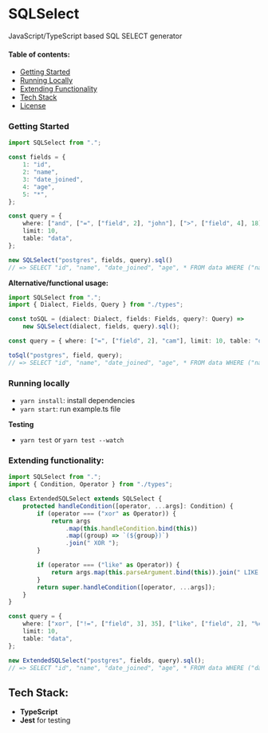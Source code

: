 # SQLSelect
JavaScript/TypeScript based SQL SELECT generator

#### Table of contents:
- [Getting Started](#getting-started)
- [Running Locally](#running-locally)
- [Extending Functionality](#extending-functionality)
- [Tech Stack](#tech-stack)
- [License](./LICENSE.md)

### Getting Started

```ts
import SQLSelect from ".";

const fields = {
    1: "id",
    2: "name",
    3: "date_joined",
    4: "age",
    5: "*",
};

const query = {
    where: ["and", ["=", ["field", 2], "john"], [">", ["field", 4], 18]],
    limit: 10,
    table: "data",
};

new SQLSelect("postgres", fields, query).sql()
// => SELECT "id", "name", "date_joined", "age", * FROM data WHERE ("name" = 'john') AND ("age" > 18) LIMIT 10;
```

**Alternative/functional usage:**

```ts
import SQLSelect from ".";
import { Dialect, Fields, Query } from "./types";

const toSQL = (dialect: Dialect, fields: Fields, query?: Query) =>
    new SQLSelect(dialect, fields, query).sql();

const query = { where: ["=", ["field", 2], "cam"], limit: 10, table: "data" };

toSql("postgres", field, query);
// => SELECT "id", "name", "date_joined", "age", * FROM data WHERE ("name" = 'john') AND ("age" > 18) LIMIT 10;
```
### Running locally

- `yarn install`: install dependencies 
- `yarn start`: run example.ts file

**Testing**
- `yarn test` or `yarn test --watch`

### Extending functionality:

```ts
import SQLSelect from ".";
import { Condition, Operator } from "./types";

class ExtendedSQLSelect extends SQLSelect {
    protected handleCondition([operator, ...args]: Condition) {
        if (operator === ("xor" as Operator)) {
            return args
                .map(this.handleCondition.bind(this))
                .map((group) => `(${group})`)
                .join(" XOR ");
        }

        if (operator === ("like" as Operator)) {
            return args.map(this.parseArgument.bind(this)).join(" LIKE ");
        }
        return super.handleCondition([operator, ...args]);
    }
}

const query = {
    where: ["xor", ["!=", ["field", 3], 35], ["like", ["field", 2], "%cam%"]],
    limit: 10,
    table: "data",
};

new ExtendedSQLSelect("postgres", fields, query).sql();
// => SELECT "id", "name", "date_joined", "age", * FROM data WHERE ("date_joined" <> 35) XOR ("name" LIKE '%cam%') LIMIT 10;
```

## Tech Stack:
- **TypeScript**
- **Jest** for testing

